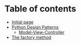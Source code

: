 # Table of contents

* [Initial page](README.md)
* [Python Design Patterns](python-design-patterns/README.md)
  * [Model-View-Controller](python-design-patterns/model-view-controller.md)
* [The factory method](the-factory-method.md)

